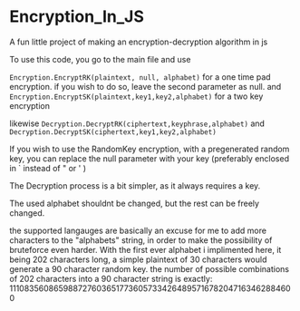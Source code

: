 # Encryption_In_JS
A fun little project of making an encryption-decryption algorithm in js 



To use this code, you go to the main file and use 

`Encryption.EncryptRK(plaintext, null, alphabet)` for a one time pad encryption. if you wish to do so, leave the second parameter as null.
and
`Encryption.EncryptSK(plaintext,key1,key2,alphabet)` for a two key encryption

likewise 
`Decryption.DecryptRK(ciphertext,keyphrase,alphabet)`
and
`Decryption.DecryptSK(ciphertext,key1,key2,alphabet)`

If you wish to use the RandomKey encryption, with a pregenerated random key, you can replace the null parameter with your key (preferably enclosed in ` instead of " or ' )

The Decryption process is a bit simpler, as it always requires a key.

The used alphabet shouldnt be changed, but the rest can be freely changed.


the supported langauges are basically an excuse for me to add more characters to the "alphabets" string, in order to make the possibility of bruteforce even harder.
With the first ever alphabet i implimented here, it being 202 characters long, a simple plaintext of 30 characters would generate a 90 character random key.
the number of possible combinations of 202 characters into a 90 character string is exactly:
1110835608659887276036517736057334264895716782047163462884600 
